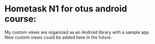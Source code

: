 # Hometask N1 for otus android course:
My custom views are organized as an Android library with a sample app. New custom views could be added here in the future.
